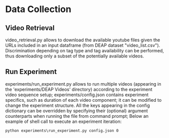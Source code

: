 # Data Collection

## Video Retrieval

video_retrieval.py allows to download the available youtube files given the URLs included in an input dataframe (from DEAP dataset "video_list.csv"). 
Discrimination depending on tag type and tag availability can be performed, thus downloading only a subset of the potentially available videos.

## Run Experiment

experiments/run_experiment.py allows to run multiple videos (appearing in the 'experiments/DEAP Videos' directory) according to the experiment video sequence setup; 
experiments/config.json contains experiment specifics, such as duration of each video component; it can be modified to change the experiment structure.
All the keys appearing in the config dictionary can be overridden by specifying their (optional) argument counterparts when running the file from command prompt;
Below an example of shell call to execute an experiment iteration:

```shell
python experiments\run_experiment.py config.json 0
```
